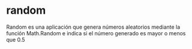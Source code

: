 # random

Random es una aplicación que genera números aleatorios mediante la función Math.Random e indica si el número generado es mayor o menos que 0.5

